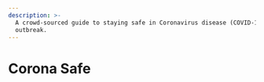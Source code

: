```yaml
---
description: >-
  A crowd-sourced guide to staying safe in Coronavirus disease (COVID-19)
  outbreak.
---
```


# Corona Safe

